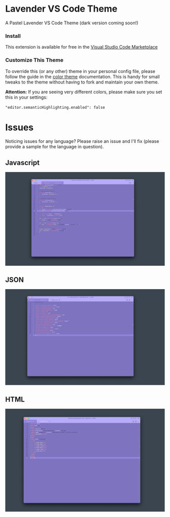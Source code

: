 # Lavender VS Code Theme

A Pastel Lavender VS Code Theme (dark version coming soon!)

### Install
This extension is available for free in the [Visual Studio Code Marketplace](https://marketplace.visualstudio.com/items?itemName=gbmyt.pastel-lavender-theme)

### Customize This Theme
To override this (or any other) theme in your personal config file, please follow the guide in the [color theme](https://code.visualstudio.com/api/extension-guides/color-theme) documentation. This is handy for small tweaks to the theme without having to fork and maintain your own theme.

**Attention:** If you are seeing very different colors, please make sure you set this in your settings:

`"editor.semanticHighlighting.enabled": false`

# Issues
Noticing issues for any language? Please raise an issue and I'll fix (please provide a sample for the language in question).

<!-- What's new?
Click here to go to the [Changelog]() -->

## Javascript
![Javascript](/assets/javascript.png)

## JSON
![JSON](/assets/JSON.png)

## HTML
![HTML](/assets/html.png)
